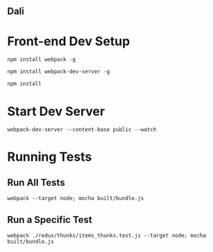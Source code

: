Dali
------------------------------------

# Front-end Dev Setup

`npm install webpack -g`

`npm install webpack-dev-server -g`

`npm install`

# Start Dev Server

`webpack-dev-server --content-base public --watch`

# Running Tests

## Run All Tests

`webpack --target node; mocha built/bundle.js`

## Run a Specific Test

`webpack ./redux/thunks/items_thunks.test.js --target node; mocha built/bundle.js`
